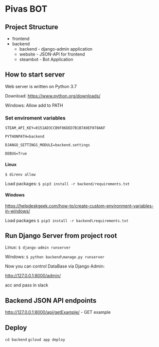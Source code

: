 # Pivas BOT

## Project Structure
- frontend
- backend
	- backend - django-admin application
	- website - JSON-API for frontend
	- steambot - Bot Application

## How to start server
Web server is written on Python 3.7

Download: https://www.python.org/downloads/

Windows: Allow add to PATH

### Set enviroment variables

```
STEAM_API_KEY=0151AD3CCB9F86DED7B1B7A9EF078A6F

PYTHONPATH=backend

DJANGO_SETTINGS_MODULE=backend.settings

DEBUG=True
```
#### Linux
`$ direnv allow`

Load packages: `$ pip3 install -r backend/requirements.txt`

#### Windows
https://helpdeskgeek.com/how-to/create-custom-environment-variables-in-windows/

Load packages `$ pip3 install -r backend\requirements.txt`

## Run Django Server from project root
Linux: `$ django-admin runserver`

Windows: `$ python backend\manage.py runserver`

Now you can control DataBase via Django Admin:

http://127.0.0.1:8000/admin/

acc and pass in slack

## Backend JSON API endpoints
http://127.0.0.1:8000/api/getExample/ - GET example

## Deploy
`cd backend`
`gcloud app deploy`